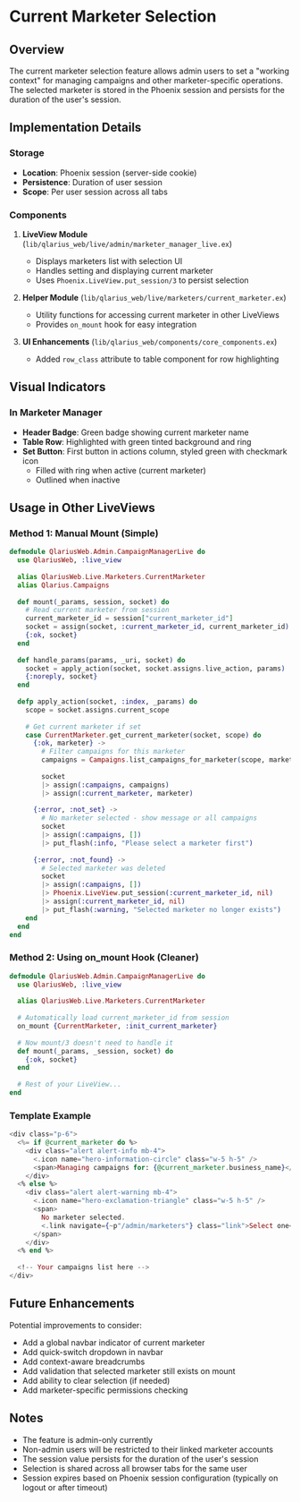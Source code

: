 # Current Marketer Selection

## Overview

The current marketer selection feature allows admin users to set a "working context" for managing campaigns and other marketer-specific operations. The selected marketer is stored in the Phoenix session and persists for the duration of the user's session.

## Implementation Details

### Storage
- **Location**: Phoenix session (server-side cookie)
- **Persistence**: Duration of user session
- **Scope**: Per user session across all tabs

### Components

1. **LiveView Module** (`lib/qlarius_web/live/admin/marketer_manager_live.ex`)
   - Displays marketers list with selection UI
   - Handles setting and displaying current marketer
   - Uses `Phoenix.LiveView.put_session/3` to persist selection

2. **Helper Module** (`lib/qlarius_web/live/marketers/current_marketer.ex`)
   - Utility functions for accessing current marketer in other LiveViews
   - Provides `on_mount` hook for easy integration

3. **UI Enhancements** (`lib/qlarius_web/components/core_components.ex`)
   - Added `row_class` attribute to table component for row highlighting

## Visual Indicators

### In Marketer Manager
- **Header Badge**: Green badge showing current marketer name
- **Table Row**: Highlighted with green tinted background and ring
- **Set Button**: First button in actions column, styled green with checkmark icon
  - Filled with ring when active (current marketer)
  - Outlined when inactive

## Usage in Other LiveViews

### Method 1: Manual Mount (Simple)

```elixir
defmodule QlariusWeb.Admin.CampaignManagerLive do
  use QlariusWeb, :live_view
  
  alias QlariusWeb.Live.Marketers.CurrentMarketer
  alias Qlarius.Campaigns
  
  def mount(_params, session, socket) do
    # Read current marketer from session
    current_marketer_id = session["current_marketer_id"]
    socket = assign(socket, :current_marketer_id, current_marketer_id)
    {:ok, socket}
  end
  
  def handle_params(params, _uri, socket) do
    socket = apply_action(socket, socket.assigns.live_action, params)
    {:noreply, socket}
  end
  
  defp apply_action(socket, :index, _params) do
    scope = socket.assigns.current_scope
    
    # Get current marketer if set
    case CurrentMarketer.get_current_marketer(socket, scope) do
      {:ok, marketer} ->
        # Filter campaigns for this marketer
        campaigns = Campaigns.list_campaigns_for_marketer(scope, marketer.id)
        
        socket
        |> assign(:campaigns, campaigns)
        |> assign(:current_marketer, marketer)
      
      {:error, :not_set} ->
        # No marketer selected - show message or all campaigns
        socket
        |> assign(:campaigns, [])
        |> put_flash(:info, "Please select a marketer first")
      
      {:error, :not_found} ->
        # Selected marketer was deleted
        socket
        |> assign(:campaigns, [])
        |> Phoenix.LiveView.put_session(:current_marketer_id, nil)
        |> assign(:current_marketer_id, nil)
        |> put_flash(:warning, "Selected marketer no longer exists")
    end
  end
end
```

### Method 2: Using on_mount Hook (Cleaner)

```elixir
defmodule QlariusWeb.Admin.CampaignManagerLive do
  use QlariusWeb, :live_view
  
  alias QlariusWeb.Live.Marketers.CurrentMarketer
  
  # Automatically load current_marketer_id from session
  on_mount {CurrentMarketer, :init_current_marketer}
  
  # Now mount/3 doesn't need to handle it
  def mount(_params, _session, socket) do
    {:ok, socket}
  end
  
  # Rest of your LiveView...
end
```

### Template Example

```heex
<div class="p-6">
  <%= if @current_marketer do %>
    <div class="alert alert-info mb-4">
      <.icon name="hero-information-circle" class="w-5 h-5" />
      <span>Managing campaigns for: {@current_marketer.business_name}</span>
    </div>
  <% else %>
    <div class="alert alert-warning mb-4">
      <.icon name="hero-exclamation-triangle" class="w-5 h-5" />
      <span>
        No marketer selected. 
        <.link navigate={~p"/admin/marketers"} class="link">Select one</.link>
      </span>
    </div>
  <% end %>
  
  <!-- Your campaigns list here -->
</div>
```

## Future Enhancements

Potential improvements to consider:
- Add a global navbar indicator of current marketer
- Add quick-switch dropdown in navbar
- Add context-aware breadcrumbs
- Add validation that selected marketer still exists on mount
- Add ability to clear selection (if needed)
- Add marketer-specific permissions checking

## Notes

- The feature is admin-only currently
- Non-admin users will be restricted to their linked marketer accounts
- The session value persists for the duration of the user's session
- Selection is shared across all browser tabs for the same user
- Session expires based on Phoenix session configuration (typically on logout or after timeout)

